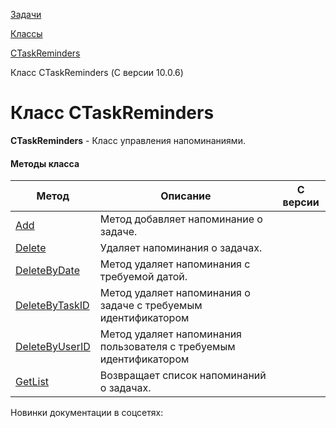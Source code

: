 [Задачи](/api_help/tasks/index.php)

[Классы](/api_help/tasks/classes/index.php)

[CTaskReminders](/api_help/tasks/classes/ctaskreminders/index.php)

Класс CTaskReminders (С версии 10.0.6)

Класс CTaskReminders
====================

**CTaskReminders** - Класс управления напоминаниями.

#### Методы класса

| Метод | Описание | С версии |
| --- | --- | --- |
| [Add](/api_help/tasks/classes/ctaskreminders/add.php) | Метод добавляет напоминание о задаче. |  |
| [Delete](/api_help/tasks/classes/ctaskreminders/delete.php) | Удаляет напоминания о задачах. |  |
| [DeleteByDate](/api_help/tasks/classes/ctaskreminders/deletebydate.php) | Метод удаляет напоминания с требуемой датой. |  |
| [DeleteByTaskID](/api_help/tasks/classes/ctaskreminders/deletebytaskid.php) | Метод удаляет напоминания о задаче с требуемым идентификатором |  |
| [DeleteByUserID](/api_help/tasks/classes/ctaskreminders/deletebyuserid.php) | Метод удаляет напоминания пользователя с требуемым идентификатором |  |
| [GetList](/api_help/tasks/classes/ctaskreminders/getlist.php) | Возвращает список напоминаний о задачах. |  |

Новинки документации в соцсетях: